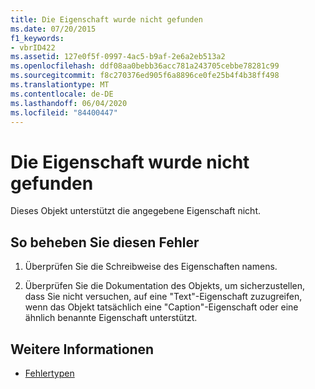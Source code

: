```yaml
---
title: Die Eigenschaft wurde nicht gefunden
ms.date: 07/20/2015
f1_keywords:
- vbrID422
ms.assetid: 127e0f5f-0997-4ac5-b9af-2e6a2eb513a2
ms.openlocfilehash: ddf08aa0bebb36acc781a243705cebbe78281c99
ms.sourcegitcommit: f8c270376ed905f6a8896ce0fe25b4f4b38ff498
ms.translationtype: MT
ms.contentlocale: de-DE
ms.lasthandoff: 06/04/2020
ms.locfileid: "84400447"
---
```

# <a name="property-not-found"></a>Die Eigenschaft wurde nicht gefunden
Dieses Objekt unterstützt die angegebene Eigenschaft nicht.  
  
## <a name="to-correct-this-error"></a>So beheben Sie diesen Fehler  
  
1. Überprüfen Sie die Schreibweise des Eigenschaften namens.  
  
2. Überprüfen Sie die Dokumentation des Objekts, um sicherzustellen, dass Sie nicht versuchen, auf eine "Text"-Eigenschaft zuzugreifen, wenn das Objekt tatsächlich eine "Caption"-Eigenschaft oder eine ähnlich benannte Eigenschaft unterstützt.  
  
## <a name="see-also"></a>Weitere Informationen

- [Fehlertypen](../../programming-guide/language-features/error-types.md)
